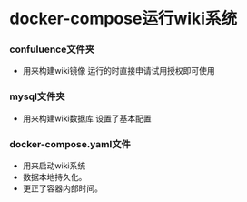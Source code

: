 # docker-compose运行wiki系统
### confuluence文件夹
- 用来构建wiki镜像 运行的时直接申请试用授权即可使用

### mysql文件夹
- 用来构建wiki数据库 设置了基本配置

### docker-compose.yaml文件
- 用来启动wiki系统
- 数据本地持久化。
- 更正了容器内部时间。

